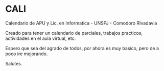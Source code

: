# CALI
Calendario de APU y Lic. en Informatica - UNSPJ - Comodoro RIvadavia


Creado para tener un calendario de parciales, trabajos practicos, actividades en el aula virtual, etc.

Espero que sea del agrado de todos, por ahora es muy basico, pero de a poco ire mejorando.

Salutes.
